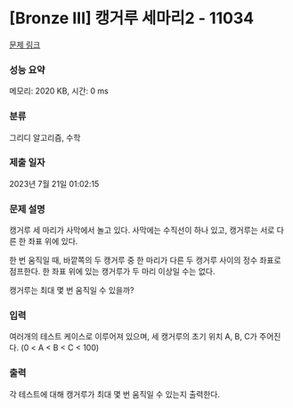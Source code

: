 # [Bronze III] 캥거루 세마리2 - 11034 

[문제 링크](https://www.acmicpc.net/problem/11034) 

### 성능 요약

메모리: 2020 KB, 시간: 0 ms

### 분류

그리디 알고리즘, 수학

### 제출 일자

2023년 7월 21일 01:02:15

### 문제 설명

<p>캥거루 세 마리가 사막에서 놀고 있다. 사막에는 수직선이 하나 있고, 캥거루는 서로 다른 한 좌표 위에 있다.</p>

<p>한 번 움직일 때, 바깥쪽의 두 캥거루 중 한 마리가 다른 두 캥거루 사이의 정수 좌표로 점프한다. 한 좌표 위에 있는 캥거루가 두 마리 이상일 수는 없다.</p>

<p>캥거루는 최대 몇 번 움직일 수 있을까?</p>

### 입력 

 <p>여러개의 테스트 케이스로 이루어져 있으며, 세 캥거루의 초기 위치 A, B, C가 주어진다. (0 < A < B < C < 100)</p>

### 출력 

 <p>각 테스트에 대해 캥거루가 최대 몇 번 움직일 수 있는지 출력한다.</p>

